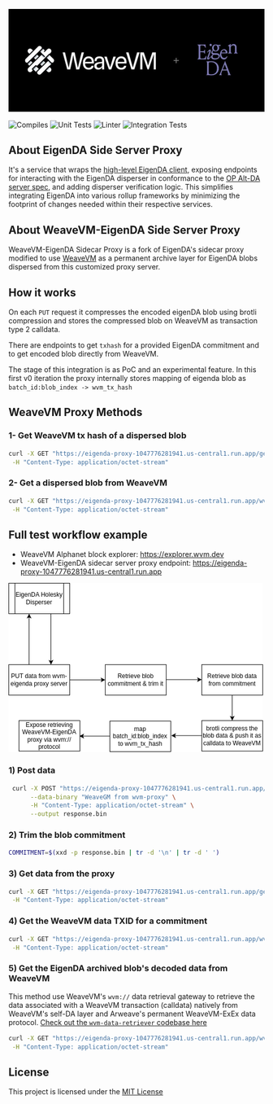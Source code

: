<p align="center">
  <a href="https://wvm.dev">
    <img src="./media/banner.png">
  </a>
</p>

![Compiles](https://github.com/Layr-Labs/eigenda-proxy/actions/workflows/build.yml/badge.svg)
![Unit Tests](https://github.com/Layr-Labs/eigenda-proxy/actions/workflows/unit-tests.yml/badge.svg)
![Linter](https://github.com/Layr-Labs/eigenda-proxy/actions/workflows/lint.yml/badge.svg)
![Integration Tests](https://github.com/Layr-Labs/eigenda-proxy/actions/workflows/holesky-test.yml/badge.svg)

## About EigenDA Side Server Proxy
It's a service that wraps the [high-level EigenDA client](https://github.com/Layr-Labs/eigenda/blob/master/api/clients/eigenda_client.go), exposing endpoints for interacting with the EigenDA disperser in conformance to the [OP Alt-DA server spec](https://specs.optimism.io/experimental/alt-da.html), and adding disperser verification logic. This simplifies integrating EigenDA into various rollup frameworks by minimizing the footprint of changes needed within their respective services.

## About WeaveVM-EigenDA Side Server Proxy
WeaveVM-EigenDA Sidecar Proxy is a fork of EigenDA's sidecar proxy modified to use [WeaveVM](https://wvm.dev) as a permanent archive layer for EigenDA blobs dispersed from this customized proxy server.

## How it works
On each `PUT` request it compresses the encoded eigenDA blob using brotli compression and stores the compressed blob on WeaveVM as transaction type 2 calldata.

There are endpoints to get `txhash` for a provided EigenDA commitment and to get encoded blob directly from WeaveVM.

The stage of this integration is as PoC and an experimental feature. In this first v0 iteration the proxy internally stores mapping of eigenda blob as `batch_id:blob_index -> wvm_tx_hash`

## WeaveVM Proxy Methods

### 1- Get WeaveVM tx hash of a dispersed blob

```bash
curl -X GET "https://eigenda-proxy-1047776281941.us-central1.run.app/get/0x$COMMITMENT?commitment_mode=simple" \
 -H "Content-Type: application/octet-stream"
```

### 2- Get a dispersed blob from WeaveVM

```bash
curl -X GET "https://eigenda-proxy-1047776281941.us-central1.run.app/wvm/get/0x$COMMITMENT?commitment_mode=simple" \
 -H "Content-Type: application/octet-stream"
```

## Full test workflow example

- WeaveVM Alphanet block explorer: https://explorer.wvm.dev
- WeaveVM-EigenDA sidecar server proxy endpoint: https://eigenda-proxy-1047776281941.us-central1.run.app

![](./media/workflow.png)

### 1) Post data 

```bash
 curl -X POST "https://eigenda-proxy-1047776281941.us-central1.run.app/put/?commitment_mode=simple" \
      --data-binary "WeaveGM from wvm-proxy" \
      -H "Content-Type: application/octet-stream" \
      --output response.bin
```
### 2) Trim the blob commitment

```bash
COMMITMENT=$(xxd -p response.bin | tr -d '\n' | tr -d ' ')
```

### 3) Get data from the proxy

```bash
curl -X GET "https://eigenda-proxy-1047776281941.us-central1.run.app/get/0x$COMMITMENT?commitment_mode=simple" \
 -H "Content-Type: application/octet-stream"
```
### 4) Get the WeaveVM data TXID for a commitment

```bash
curl -X GET "https://eigenda-proxy-1047776281941.us-central1.run.app/wvm/get/txhash/0x$COMMITMENT?commitment_mode=simple" \
 -H "Content-Type: application/octet-stream"
```

### 5) Get the EigenDA archived blob's decoded data from WeaveVM

This method use WeaveVM's `wvm://` data retrieval gateway to retrieve the data associated with a WeaveVM transaction (calldata) natively from WeaveVM's self-DA layer and Arweave's permanent WeaveVM-ExEx data protocol. [Check out the `wvm-data-retriever` codebase here](https://github.com/weavevM/wvm-data-retriever)

```bash
curl -X GET "https://eigenda-proxy-1047776281941.us-central1.run.app/wvm/get/0x$COMMITMENT?commitment_mode=simple" \
 -H "Content-Type: application/octet-stream"
```

## License
This project is licensed under the [MIT License](./LICENSE)


